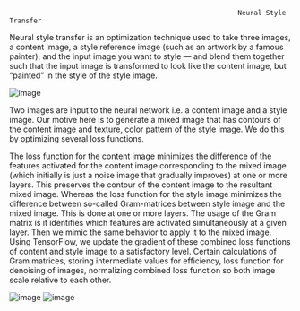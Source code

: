                                                              Neural Style Transfer



Neural style transfer is an optimization technique used to take three images, a content image, a style reference image (such as an artwork by a famous painter), and the input image you want to style — and blend them together such that the input image is transformed to look like the content image, but “painted” in the style of the style image.

![image](https://user-images.githubusercontent.com/49324230/136174853-58e970cf-9e09-4847-815c-c081c0d1c54e.png)


Two images are input to the neural network i.e. a content image and a style image. Our motive here is to generate a mixed image that has contours of the content image and texture, color pattern of the style image. We do this by optimizing several loss functions.

The loss function for the content image minimizes the difference of the features activated for the content image corresponding to the mixed image (which initially is just a noise image that gradually improves) at one or more layers. This preserves the contour of the content image to the resultant mixed image.
Whereas the loss function for the style image minimizes the difference between so-called Gram-matrices between style image and the mixed image. This is done at one or more layers. The usage of the Gram matrix is it identifies which features are activated simultaneously at a given layer. Then we mimic the same behavior to apply it to the mixed image.
Using TensorFlow, we update the gradient of these combined loss functions of content and style image to a satisfactory level. Certain calculations of Gram matrices, storing intermediate values for efficiency, loss function for denoising of images, normalizing combined loss function so both image scale relative to each other.


![image](https://user-images.githubusercontent.com/49324230/135998517-8f8bf8a5-30a8-4204-acc3-700efe110e9c.png)
![image](https://user-images.githubusercontent.com/49324230/135999667-e8ee3ccc-9517-4d8f-a6ae-ae17733f6c22.png)

